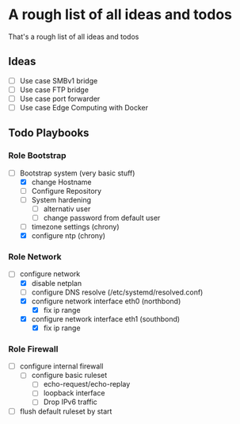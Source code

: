 # A rough list of all ideas and todos

That's a rough list of all ideas and todos

## Ideas

- [ ] Use case SMBv1 bridge
- [ ] Use case FTP bridge
- [ ] Use case port forwarder
- [ ] Use case Edge Computing with Docker

## Todo Playbooks

### Role Bootstrap

- [ ] Bootstrap system (very basic stuff)
  - [X] change Hostname
  - [ ] Configure Repository
  - [ ] System hardening
    - [ ] alternativ user
    - [ ] change password from default user
  - [ ] timezone settings (chrony)
  - [X] configure ntp (chrony)

### Role Network

- [ ] configure network
  - [X] disable netplan
  - [ ] configure DNS resolve (/etc/systemd/resolved.conf)
  - [X] configure network interface eth0 (northbond)
    - [X] fix ip range 
  - [X] configure network interface eth1 (southbond)
    - [X] fix ip range

### Role Firewall

- [ ] configure internal firewall
  - [ ] configure basic ruleset
    - [ ] echo-request/echo-replay
    - [ ] loopback interface
    - [ ] Drop IPv6 traffic
- [ ] flush default ruleset by start